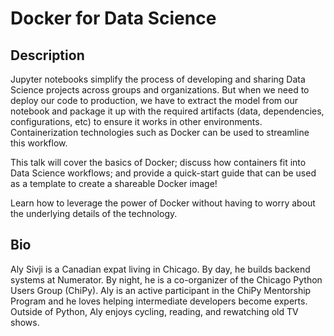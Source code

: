 # Docker for Data Science

## Description

Jupyter notebooks simplify the process of developing and sharing Data Science projects across groups and organizations. But when we need to deploy our code to production, we have to extract the model from our notebook and package it up with the required artifacts (data, dependencies, configurations, etc) to ensure it works in other environments. Containerization technologies such as Docker can be used to streamline this workflow.

This talk will cover the basics of Docker; discuss how containers fit into Data Science workflows; and provide a quick-start guide that can be used as a template to create a shareable Docker image!

Learn how to leverage the power of Docker without having to worry about the underlying details of the technology.

## Bio

Aly Sivji is a Canadian expat living in Chicago. By day, he builds backend systems at Numerator. By night, he is a co-organizer of the Chicago Python Users Group (ChiPy). Aly is an active participant in the ChiPy Mentorship Program and he loves helping intermediate developers become experts. Outside of Python, Aly enjoys cycling, reading, and rewatching old TV shows.
